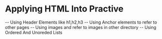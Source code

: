 # Applying HTML Into Practive

-- Using Header Elements like h1,h2,h3
-- Using Anchor elements to refer to other pages
-- Using images and refer to images in other directory
-- Using Ordered And Unoreded Lists